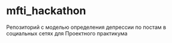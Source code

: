 # mfti_hackathon
Репозиторий с моделью определения депрессии по постам в социальных сетях для Проектного практикума
